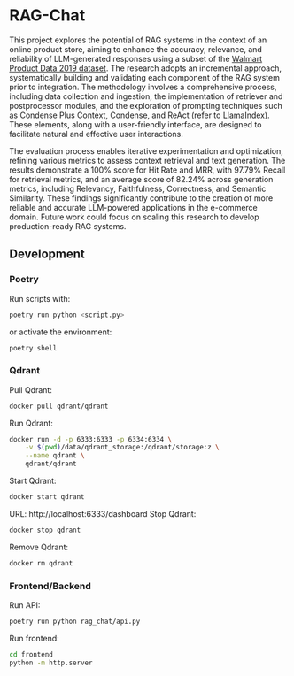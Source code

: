 # RAG-Chat

This project explores the potential of RAG systems in the context of an online product store, aiming to enhance the accuracy, relevance, and reliability of LLM-generated responses using a subset of the [Walmart Product Data 2019 dataset](https://www.kaggle.com/datasets/promptcloud/walmart-product-data-2019). The research adopts an incremental approach, systematically building and validating each component of the RAG system prior to integration. The methodology involves a comprehensive process, including data collection and ingestion, the implementation of retriever and postprocessor modules, and the exploration of prompting techniques such as Condense Plus Context, Condense, and ReAct (refer to [LlamaIndex](https://www.llamaindex.ai/)). These elements, along with a user-friendly interface, are designed to facilitate natural and effective user interactions.

The evaluation process enables iterative experimentation and optimization, refining various metrics to assess context retrieval and text generation. The results demonstrate a 100\% score for Hit Rate and MRR, with 97.79\% Recall for retrieval metrics, and an average score of 82.24\% across generation metrics, including Relevancy, Faithfulness, Correctness, and Semantic Similarity. These findings significantly contribute to the creation of more reliable and accurate LLM-powered applications in the e-commerce domain. Future work could focus on scaling this research to develop production-ready RAG systems. 

## Development

### Poetry

Run scripts with:
```bash
poetry run python <script.py>
```
or activate the environment:
```bash
poetry shell
```

### Qdrant

Pull Qdrant:
```bash
docker pull qdrant/qdrant
```
Run Qdrant:
```bash
docker run -d -p 6333:6333 -p 6334:6334 \
    -v $(pwd)/data/qdrant_storage:/qdrant/storage:z \
    --name qdrant \
    qdrant/qdrant
```
Start Qdrant:
```bash
docker start qdrant
```
URL: http://localhost:6333/dashboard
Stop Qdrant:
```bash
docker stop qdrant
```
Remove Qdrant:
```bash
docker rm qdrant
```

### Frontend/Backend

Run API:
```bash
poetry run python rag_chat/api.py
```

Run frontend:
```bash
cd frontend
python -m http.server
```

